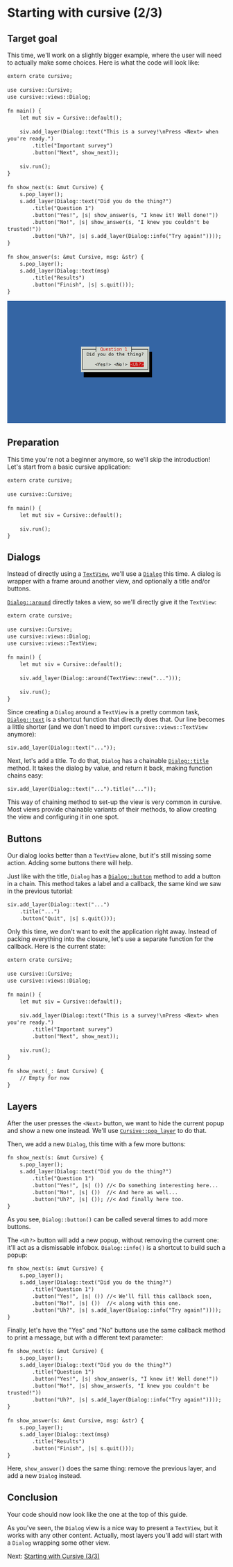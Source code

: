 # Starting with cursive (2/3)

## Target goal

This time, we'll work on a slightly bigger example, where the user will need to
actually make some choices. Here is what the code will look like:

```rust,no_run
extern crate cursive;

use cursive::Cursive;
use cursive::views::Dialog;

fn main() {
    let mut siv = Cursive::default();

    siv.add_layer(Dialog::text("This is a survey!\nPress <Next> when you're ready.")
        .title("Important survey")
        .button("Next", show_next));

    siv.run();
}

fn show_next(s: &mut Cursive) {
    s.pop_layer();
    s.add_layer(Dialog::text("Did you do the thing?")
        .title("Question 1")
        .button("Yes!", |s| show_answer(s, "I knew it! Well done!"))
        .button("No!", |s| show_answer(s, "I knew you couldn't be trusted!"))
        .button("Uh?", |s| s.add_layer(Dialog::info("Try again!"))));
}

fn show_answer(s: &mut Cursive, msg: &str) {
    s.pop_layer();
    s.add_layer(Dialog::text(msg)
        .title("Results")
        .button("Finish", |s| s.quit()));
}
```

![Tutorial 2 goal](./tutorial_2.png)

## Preparation

This time you're not a beginner anymore, so we'll skip the introduction!
Let's start from a basic cursive application:

```rust,no_run
extern crate cursive;

use cursive::Cursive;

fn main() {
    let mut siv = Cursive::default();

    siv.run();
}
```

## Dialogs

Instead of directly using a [`TextView`], we'll use a [`Dialog`] this time.
A dialog is wrapper with a frame around another view, and optionally a title
and/or buttons.

[`Dialog::around`] directly takes a view, so we'll directly give it the
`TextView`:

```rust,no_run
extern crate cursive;

use cursive::Cursive;
use cursive::views::Dialog;
use cursive::views::TextView;

fn main() {
    let mut siv = Cursive::default();

    siv.add_layer(Dialog::around(TextView::new("...")));

    siv.run();
}
```

Since creating a `Dialog` around a `TextView` is a pretty common task,
[`Dialog::text`] is a shortcut function that directly does that. Our line
becomes a little shorter (and we don't need to import
`cursive::views::TextView` anymore):

```rust,ignore
siv.add_layer(Dialog::text("..."));
```

Next, let's add a title. To do that, `Dialog` has a chainable [`Dialog::title`]
method. It takes the dialog by value, and return it back, making function
chains easy:

```rust,ignore
siv.add_layer(Dialog::text("...").title("..."));
```

This way of chaining method to set-up the view is very common in cursive. Most
views provide chainable variants of their methods, to allow creating the view
and configuring it in one spot.

[`TextView`]: https://docs.rs/cursive/0/cursive/views/struct.TextView
[`Dialog`]: https://docs.rs/cursive/0/cursive/views/struct.Dialog.html
[`Dialog::around`]: https://docs.rs/cursive/0/cursive/views/struct.Dialog.html#method.around
[`Dialog::text`]: https://docs.rs/cursive/0/cursive/views/struct.Dialog.html#method.text
[`Dialog::title`]: https://docs.rs/cursive/0/cursive/views/struct.Dialog.html#method.title

## Buttons

Our dialog looks better than a `TextView` alone, but it's still missing some
action. Adding some buttons there will help.

Just like with the title, `Dialog` has a [`Dialog::button`] method to add a
button in a chain. This method takes a label and a callback, the same kind
we saw in the previous tutorial:

```rust,ignore
siv.add_layer(Dialog::text("...")
    .title("...")
    .button("Quit", |s| s.quit()));
```

Only this time, we don't want to exit the application right away. Instead of
packing everything into the closure, let's use a separate function for the
callback. Here is the current state:

```rust,no_run
extern crate cursive;

use cursive::Cursive;
use cursive::views::Dialog;

fn main() {
    let mut siv = Cursive::default();

    siv.add_layer(Dialog::text("This is a survey!\nPress <Next> when you're ready.")
        .title("Important survey")
        .button("Next", show_next));

    siv.run();
}

fn show_next(_: &mut Cursive) {
    // Empty for now
}
```

[`Dialog::button`]: https://docs.rs/cursive/0/cursive/views/struct.Dialog.html#method.button

## Layers

After the user presses the `<Next>` button, we want to hide the current popup
and show a new one instead. We'll use [`Cursive::pop_layer`] to do that.

Then, we add a new `Dialog`, this time with a few more buttons:

```rust,ignore
fn show_next(s: &mut Cursive) {
    s.pop_layer();
    s.add_layer(Dialog::text("Did you do the thing?")
        .title("Question 1")
        .button("Yes!", |s| ()) //< Do something interesting here...
        .button("No!", |s| ())  //< And here as well...
        .button("Uh?", |s| ()); //< And finally here too.
}
```

As you see, `Dialog::button()` can be called several times to add more buttons.

The `<Uh?>` button will add a new popup, without removing the current one:
it'll act as a dismissable infobox. `Dialog::info()` is a shortcut to build
such a popup:

```rust,ignore
fn show_next(s: &mut Cursive) {
    s.pop_layer();
    s.add_layer(Dialog::text("Did you do the thing?")
        .title("Question 1")
        .button("Yes!", |s| ()) //< We'll fill this callback soon,
        .button("No!", |s| ())  //< along with this one.
        .button("Uh?", |s| s.add_layer(Dialog::info("Try again!"))));
}
```

Finally, let's have the "Yes" and "No" buttons use the same callback method to
print a message, but with a different text parameter:

```rust,ignore
fn show_next(s: &mut Cursive) {
    s.pop_layer();
    s.add_layer(Dialog::text("Did you do the thing?")
        .title("Question 1")
        .button("Yes!", |s| show_answer(s, "I knew it! Well done!"))
        .button("No!", |s| show_answer(s, "I knew you couldn't be trusted!"))
        .button("Uh?", |s| s.add_layer(Dialog::info("Try again!"))));
}

fn show_answer(s: &mut Cursive, msg: &str) {
    s.pop_layer();
    s.add_layer(Dialog::text(msg)
        .title("Results")
        .button("Finish", |s| s.quit()));
}
```

Here, `show_answer()` does the same thing: remove the previous layer, and add
a new `Dialog` instead.

[`Cursive::pop_layer`]: https://docs.rs/cursive/0/cursive/struct.Cursive.html#method.pop_layer

## Conclusion

Your code should now look like the one at the top of this guide.

As you've seen, the `Dialog` view is a nice way to present a `TextView`, but it
works with any other content. Actually, most layers you'll add will start with
a `Dialog` wrapping some other view.

Next: [Starting with Cursive (3/3)](./tutorial_3.md)
